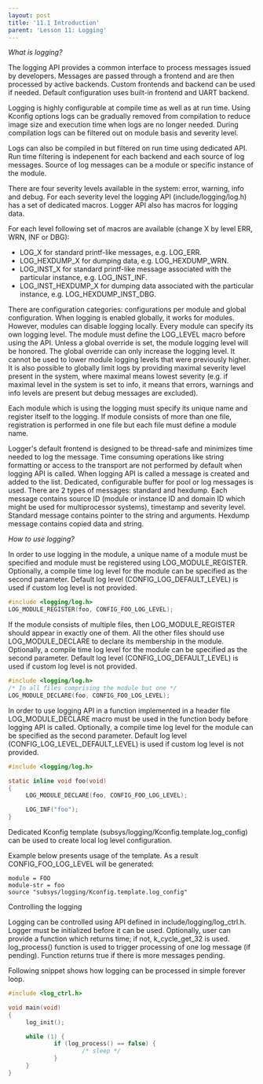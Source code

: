 ```yaml
---
layout: post
title: '11.1 Introduction'
parent: 'Lesson 11: Logging'
---
```


*What is logging?*

The logging API provides a common interface to process messages issued by developers. Messages are passed through a frontend and are then processed by active backends. Custom frontends and backend can be used if needed. Default configuration uses built-in frontend and UART backend.

Logging is highly configurable at compile time as well as at run time. Using Kconfig options logs can be gradually removed from compilation to reduce image size and execution time when logs are no longer needed. During compilation logs can be filtered out on module basis and severity level.

Logs can also be compiled in but filtered on run time using dedicated API. Run time filtering is indepenent for each backend and each source of log messages. Source of log messages can be a module or specific instance of the module. 

There are four severity levels available in the system: error, warning, info and debug. For each severity level the logging API (include/logging/log.h) has a set of dedicated macros. Logger API also has macros for logging data. 

For each level following set of macros are available (change X by level ERR, WRN, INF or DBG):
- LOG_X for standard printf-like messages, e.g. LOG_ERR.
- LOG_HEXDUMP_X for dumping data, e.g. LOG_HEXDUMP_WRN.
- LOG_INST_X for standard printf-like message associated with the particular instance, e.g. LOG_INST_INF.
- LOG_INST_HEXDUMP_X for dumping data associated with the particular instance, e.g. LOG_HEXDUMP_INST_DBG.

There are configuration categories: configurations per module and global configuration. When logging is enabled globally, it works for modules. However, modules can disable logging locally. Every module can specify its own logging level. The module must define the LOG_LEVEL macro before using the API. Unless a global override is set, the module logging level will be honored. The global override can only increase the logging level. It cannot be used to lower module logging levels that were previously higher. It is also possible to globally limit logs by providing maximal severity level present in the system, where maximal means lowest severity (e.g. if maximal level in the system is set to info, it means that errors, warnings and info levels are present but debug messages are excluded).

Each module which is using the logging must specify its unique name and register itself to the logging. If module consists of more than one file, registration is performed in one file but each file must define a module name.

Logger's default frontend is designed to be thread-safe and minimizes time needed to log the message. Time consuming operations like string formatting or access to the transport are not performed by default when logging API is called. When logging API is called a message is created and added to the list. Dedicated, configurable buffer for pool or log messages is used. There are 2 types of messages: standard and hexdump. Each message contains source ID (module or instance ID and domain ID which might be used for multiprocessor systems), timestamp and severity level. Standard message contains pointer to the string and arguments. Hexdump message contains copied data and string. 

*How to use logging?*

In order to use logging in the module, a unique name of a module must be specified and module must be registered using LOG_MODULE_REGISTER. Optionally, a compile time log level for the module can be specified as the second parameter. Default log level (CONFIG_LOG_DEFAULT_LEVEL) is used if custom log level is not provided.

```c
#include <logging/log.h>
LOG_MODULE_REGISTER(foo, CONFIG_FOO_LOG_LEVEL);
```

If the module consists of multiple files, then LOG_MODULE_REGISTER should appear in exactly one of them. All the other files should use LOG_MODULE_DECLARE to declare its membership in the module. Optionally, a compile time log level for the module can be specified as the second parameter. Default log level (CONFIG_LOG_DEFAULT_LEVEL) is used if custom log level is not provided.

```c
#include <logging/log.h>
/* In all files comprising the module but one */
LOG_MODULE_DECLARE(foo, CONFIG_FOO_LOG_LEVEL);
```

In order to use logging API in a function implemented in a header file LOG_MODULE_DECLARE macro must be used in the function body before logging API is called. Optionally, a compile time log level for the module can be specified as the second parameter. Default log level (CONFIG_LOG_LEVEL_DEFAULT_LEVEL) is used if custom log level is not provided.

```c
#include <logging/log.h>

static inline void foo(void)
{
     LOG_MODULE_DECLARE(foo, CONFIG_FOO_LOG_LEVEL);

     LOG_INF("foo");
}
```

Dedicated Kconfig template (subsys/logging/Kconfig.template.log_config) can be used to create local log level configuration.

Example below presents usage of the template. As a result CONFIG_FOO_LOG_LEVEL will be generated:

```
module = FOO
module-str = foo
source "subsys/logging/Kconfig.template.log_config"
```

Controlling the logging

Logging can be controlled using API defined in include/logging/log_ctrl.h. Logger must be initialized before it can be used. Optionally, user can provide a function which returns time; if not, k_cycle_get_32 is used. log_process() function is used to trigger processing of one log message (if pending). Function returns true if there is more messages pending. 

Following snippet shows how logging can be processed in simple forever loop.

```c
#include <log_ctrl.h>

void main(void)
{
     log_init();

     while (1) {
             if (log_process() == false) {
                     /* sleep */
             }
     }
}
```


